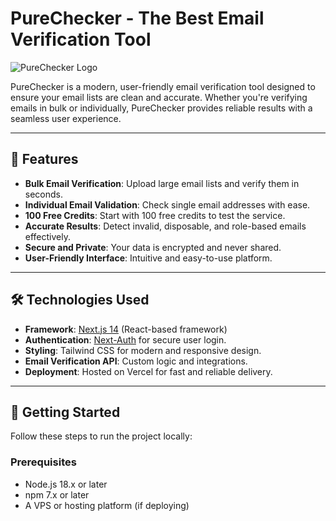 # PureChecker - The Best Email Verification Tool

![PureChecker Logo](public/logo.png)

PureChecker is a modern, user-friendly email verification tool designed to ensure your email lists are clean and accurate. Whether you're verifying emails in bulk or individually, PureChecker provides reliable results with a seamless user experience.

---

## 🌟 Features

- **Bulk Email Verification**: Upload large email lists and verify them in seconds.
- **Individual Email Validation**: Check single email addresses with ease.
- **100 Free Credits**: Start with 100 free credits to test the service.
- **Accurate Results**: Detect invalid, disposable, and role-based emails effectively.
- **Secure and Private**: Your data is encrypted and never shared.
- **User-Friendly Interface**: Intuitive and easy-to-use platform.

---

## 🛠️ Technologies Used

- **Framework**: [Next.js 14](https://nextjs.org/) (React-based framework)
- **Authentication**: [Next-Auth](https://next-auth.js.org/) for secure user login.
- **Styling**: Tailwind CSS for modern and responsive design.
- **Email Verification API**: Custom logic and integrations.
- **Deployment**: Hosted on Vercel for fast and reliable delivery.

---

## 🚀 Getting Started

Follow these steps to run the project locally:

### Prerequisites
- Node.js 18.x or later
- npm 7.x or later
- A VPS or hosting platform (if deploying)
